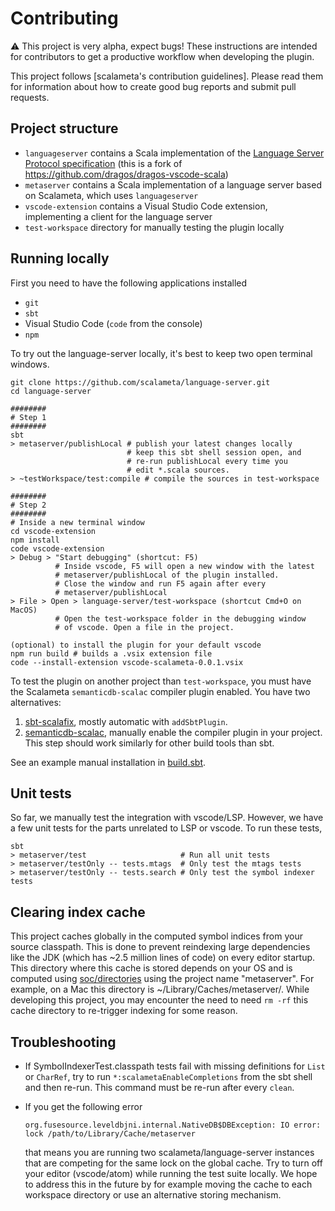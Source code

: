 # Contributing

:warning: This project is very alpha, expect bugs!
These instructions are intended for contributors to get a productive workflow when developing the plugin.

This project follows [scalameta's contribution guidelines].
Please read them for information about how to create good bug reports and submit pull requests.


## Project structure
- `languageserver` contains a Scala implementation of the [Language Server Protocol specification](https://github.com/Microsoft/language-server-protocol/blob/master/protocol.md) (this is a fork of https://github.com/dragos/dragos-vscode-scala)
- `metaserver` contains a Scala implementation of a language server based on Scalameta, which uses `languageserver`
- `vscode-extension` contains a Visual Studio Code extension, implementing a client for the language server
- `test-workspace` directory for manually testing the plugin locally


## Running locally

First you need to have the following applications installed

- `git`
- `sbt`
- Visual Studio Code (`code` from the console)
- `npm`

To try out the language-server locally, it's best to keep two open terminal
windows.

```
git clone https://github.com/scalameta/language-server.git
cd language-server

########
# Step 1
########
sbt
> metaserver/publishLocal # publish your latest changes locally
                          # keep this sbt shell session open, and
                          # re-run publishLocal every time you
                          # edit *.scala sources.
> ~testWorkspace/test:compile # compile the sources in test-workspace

########
# Step 2
########
# Inside a new terminal window
cd vscode-extension
npm install
code vscode-extension
> Debug > "Start debugging" (shortcut: F5)
          # Inside vscode, F5 will open a new window with the latest
          # metaserver/publishLocal of the plugin installed.
          # Close the window and run F5 again after every
          # metaserver/publishLocal
> File > Open > language-server/test-workspace (shortcut Cmd+O on MacOS)
          # Open the test-workspace folder in the debugging window
          # of vscode. Open a file in the project.

(optional) to install the plugin for your default vscode
npm run build # builds a .vsix extension file
code --install-extension vscode-scalameta-0.0.1.vsix
```

To test the plugin on another project than `test-workspace`, you must
have the Scalameta `semanticdb-scalac` compiler plugin enabled.
You have two alternatives:

1. [sbt-scalafix](https://scalacenter.github.io/scalafix/docs/users/installation#sbt-scalafix),
   mostly automatic with `addSbtPlugin`.
2. [semanticdb-scalac](http://scalameta.org/tutorial/#sbt), manually
   enable the compiler plugin in your project.
   This step should work similarly for other build tools than sbt.

See an example manual installation in [build.sbt](test-workspace/build.sbt).

## Unit tests

So far, we manually test the integration with vscode/LSP.
However, we have a few unit tests for the parts unrelated to LSP or vscode.
To run these tests,
```
sbt
> metaserver/test                     # Run all unit tests
> metaserver/testOnly -- tests.mtags  # Only test the mtags tests
> metaserver/testOnly -- tests.search # Only test the symbol indexer tests
```

## Clearing index cache

This project caches globally in the computed symbol indices from your
source classpath.
This is done to prevent reindexing large dependencies like the JDK
(which has ~2.5 million lines of code) on every editor startup.
This directory where this cache is stored depends on your OS and is
computed using [soc/directories](https://github.com/soc/directories)
using the project name "metaserver".
For example, on a Mac this directory is ~/Library/Caches/metaserver/.
While developing this project, you may encounter the need to need
`rm -rf` this cache directory to re-trigger indexing for some reason.


## Troubleshooting

- If SymbolIndexerTest.classpath tests fail with missing definitions for
  `List` or `CharRef`, try to run `*:scalametaEnableCompletions` from the
  sbt shell and then re-run. This command must be re-run after every
  `clean`.
- If you get the following error

      org.fusesource.leveldbjni.internal.NativeDB$DBException: IO error: lock /path/to/Library/Cache/metaserver

  that means you are running two scalameta/language-server instances
  that are competing for the same lock on the global cache.
  Try to turn off your editor (vscode/atom) while running the test suite
  locally.
  We hope to address this in the future by for example moving the cache to
  each workspace directory or use an alternative storing mechanism.
